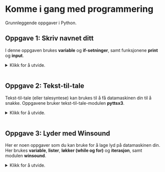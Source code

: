 # Komme i gang med programmering

Grunnleggende oppgaver i Python.

## Oppgave 1: Skriv navnet ditt

I denne oppgaven brukes **variable** og **if-setninger**, samt funksjonene **print** og **input**.

<details>
<summary>Klikk for å utvide.</summary>

Utstyr: Visual Studio Code.

### Deloppgave A

I denne deloppgaven skal du lage et lite program som skriver en melding på skjermen. Meldingen skal være fornavnet ditt.

<details>
<summary>Klikk for å utvide.</summary>

1. Opprett en ny fil (**Ctrl+N**).
2. Lagre filen (**Ctrl+S**). Gi filen et navn (for eksempel navn.py).
3. Den første instruksjonen du skal skrive, er en funksjon i Python som heter print. Den brukes for å skrive en melding på skjermen. I dette tilfellet er meldingen navnet ditt (for eksempel Anna). Etter print må selve meldingen stå mellom to parenteser. Og meldingen skal også omsluttes av anførselstegn:

   ```
   print("Anna")
   ```

4. Lagre filen (**Ctrl+S**).
5. Gå til Terminal i Visual Studio Code (**Ctrl+Ø**).
6. Skriv kommandoen for å kjøre programmet ditt. Du må skrive python etterfulgt av navnet på fila som inneholder programmet ditt:

   ```
   python navn.py
   ```

7. For å se hva programmet ditt skrev på skjermen, kan du bruke **Ctrl+Pil opp**. Ble det riktig?
8. Gå tilbake til programmet ditt med **Ctrl+1**.
9. Gjør en endring i programmet ditt slik at programmet i stedet skriver «Hei på deg» og så navnet ditt. For eksempel: «Hei på deg, Anna».

   ```
   print("Hei på deg, Anna")
   ```

10. Lagre endringene (**Ctrl+S**) og gå tilbake til Terminal (**Ctrl+Ø**). Kjør programmet på nytt:

   ```
   python navn.py
   ```

11. Gjorde programmet det det skulle?

</details>
&nbsp;  

### Deloppgave B

I denne deloppgaven skal du utvide programmet fra deloppgave A. Vi kan få programmet til å spørre etter navnet på den som skal kjøre programmet. Hun må da taste inn navnet sitt. Til slutt skal programmet skrive navnet på skjermen.

<details>
<summary>Klikk for å utvide.</summary>

1. Gå først tilbake til programmet ditt (**Ctrl+1**).
4. Først må du bruke en funksjon som heter input. Input bruker vi litt på samme måte som print, det vil si at vi trenger parenteser etter input og anførselstegn inne i parentesene. Når programmet inneholder input, vil programmet stoppe opp og vente på svar fra deg. Du må da skrive inn et svar og trykke Enter:

   ```
   input("Hva heter du?")
   ```

5. For at programmet ditt skal klare å ta vare på svaret du gir, må vi bruke noe som kalles en variabel. En variabel må ha et navn og brukes til å lagre en verdi. En variabel har derfor både et navn og en verdi. Det svaret du gir på funksjonen input blir da lagret i variabelen. Du kan kalle variabelen for navn.

   Hver instruksjon i Python skal skrives på en ny, blank linje. Før du skriver neste instruksjon, må du derfor trykke Enter.

   Skriv variabelnavnet og et likhetstegn foran input-setningen du nettopp skrev:

   ```
   navn = input("Hva heter du?")
   ```

6. Til slutt i dette programmet skal du bruke print-funksjonen på nytt. Da kan vi få programmet til å skrive ut verdien på variabelen navn. Men du skal bruke print litt annerledes enn i deloppgave A. Når vi bruker anførselstegn, vil meldingen som står mellom anførselstegnene bli skrevet ut nøyaktig slik det står. For å få skrevet ut verdien til variabelen navn, kan vi ikke bruke anførselstegn:

   ```
   print(navn)
   ```

8. Lagre endringene (**Ctrl+S**), gå tilbake til Terminal (**Ctrl+Ø**), og kjør programmet på nytt

   ```
   python navn.py
   ```

9. Hva skjedde da du kjørte programmet?
10. Du skal nå endre litt på print-funksjonen du nettopp brukte. I tillegg til å skrive verdien på variabelen navn, skal programmet også skrive en liten melding. Husk at vi må bruke anførselstegn for å skrive ut en melding nøyaktig slik den står, men at vi må sløyfe anførselstegnene når vi skal skrive ut en variabel. For å skrive ut både en melding og en variabel, må du skrive følgende:

   ```
   print("Hei " + navn)
   ```

11. Legg merke til at det står et mellomrom etter ordet hei. Det er for at Hei og verdien til variabelen navn ikke skal står helt inntil hverandre. Det ser bedre ut.

12. Lagre endringene (**Ctrl+S**), gå tilbake til Terminal (**Ctrl+Ø**) og kjør programmet på nytt. Hva ble annerledes denne gang?

#### Løsningsforslag

<details>
<summary>Klikk for å utvide.</summary>

   ```
   navn = input("Hva heter du?")
   print("Hei " + navn)
   ```

</details>
</details>
&nbsp;  

### Deloppgave C

Her skal du fortsette å utvide programmet fra deloppgave A og B. Du skal kontrollere om den som kjører programmet faktisk skriver inn noe og ikke bare trykker Enter.

<details>
<summary>Klikk for å utvide.</summary>

1. Gå først tilbake til programmet ditt (**Ctrl+1**).
2. Du kan beholde de to kodelinjene fra forrige deloppgave. Men du trenger mer kode i tillegg:
3. Du skal nå kontrollere om det ble oppgitt et navn. Det kan vi gjøre ved å sjekke om variabelen navn har en verdi eller ikke. Du kan bruke en if-setning.
4. Programkoden som skal stå inne i if-setningen skal utføres bare hvis if-setningen (det vil si betingelsen) er oppfylt. Hvis betingelsen er oppfylt, har den verdien True (sann). Hvis ikke, har den verdien False (usann). Du kan skrive det slik:

   ```
   if navn:
   ```

5. Inne i if-setningen må du skrive det som skal skje hvis betingelsen er oppfylt, altså hvis variabelen navn har en verdi. Bruk den samme print-kommandoen som du brukte tidligere.

6. Men hva hvis den som kjørere programmet ikke oppgav noe navn? Sammen med if-setningen brukes ofte en else-setning. Hvis if-setningen ikke blir oppfylt, vil programkoden i else-setningen utføres i stedet. I else-setningen kan du skrive en melding som gir beskjed om at det ikke ble oppgitt noe navn.
8. Lagre endringene (**Ctrl+S**), gå tilbake til Terminal (**Ctrl+Ø**).
9. Når du kjører programmet, kan du oppgi et navn på spørsmålet om hva du heter. Hva skjer da?
10. Kjør programmet på nytt. Denne gangen kan du la være å oppgi navn, trykk bare Enter i stedet. Hva skjer denne ang?

#### Løsningsforslag

<details>
<summary>Klikk for å utvide.</summary>

   ```
navn = input("Hva heter du?")
if navn:
       print("Hei " + navn)
else:
       print("Du oppgav ikke et navn!")

   ```

</details>
</details>
</details>
&nbsp;  

## Oppgave 2: Tekst-til-tale

Tekst-til-tale (eller talesyntese) kan brukes til å få datamaskinen din til å snakke. Oppgavene bruker tekst-til-tale-modulen **pyttsx3**.

<details>
<summary>Klikk for å utvide.</summary>

Utstyr: Visual Studio Code, høyttalere.

### Deloppgave A
   
I denne oppgaven skal du lage et lite program som leser opp en kort melding med tekst-til-tale.

<details>
<summary>Klikk for å utvide.</summary>

1. Før du kan bruke tekst-til-tale i Python, må du sørge for at det er installert. Gå til Terminal (**Ctrl+Ø**) og skriv:

    ```
    pip install pyttsx3
    ```

2. Nå som tekst-til-tale er installert, kan du gå i gang med å bruke det. Opprett en ny fil (**Ctrl+N**).
3. Lagre filen (**Ctrl+S**). Gi filen et navn (for eksempel hello.py).
4. Øverst i programmet ditt må du gi beskjed om at du skal bruke tekst-til-tale. Det gjør du slik:

    ```
    import pyttsx3
    ```

5. Lag en blank linje etter import-setningen. Så skal du skrive en instruksjon som betyr at du lager en talesyntese som du kaller engine. I fortsettelsen kan du bruke engine-navnet når du skal skrive flere instruksjoner:

    ```
    engine = pyttsx3.init()
    ```

6. Det neste som skal skje, er at du må bestemme hva talesyntesen skal si. Her skal du bruke engelsk. La oss for eksempel si at du skal bruke meldingen "Hello, world. How are you?". I programmet ditt må du da skrive:

    ```
    engine.say("Hello, world. How are you?")
    ```

7. I den siste setningen skal du bruke en instruksjon som starter opplesing av meldingen. Det gjør du slik:

    ```
    engine.runAndWait()
    ```

8. Lagre filen (**Ctrl+S**).
9. Gå til Terminal i Visual Studio Code (**Ctrl+Ø**).
10. Pass på så du har hodetelefoner eller høyttalere koblet til datamaskinen din.
11. Skriv kommandoen for å kjøre programmet ditt. Hvis programmet heter hello.py må du skrive:

    ```
    python hello.py
    ```

12. Ble det riktig?
13. Gå tilbake til programmet ditt med **Ctrl+1**.
14. Gjør en endring i programmet ditt slik at det leser opp en annen melding. Hva må du gjøre for å få til det?
15. Lagre endringene du gjorde (**Ctrl+S**) og gå tilbake til Terminal (**Ctrl+Ø**). Kjør programmet på nytt.

#### Løsningsforslag

   <details>
<summary>Klikk for å utvide.</summary>
      
```
import pyttsx3

engine = pyttsx3.init()
engine.say("Hello, world. How are you?")
engine.runAndWait()
```
</details>
   </details>
   &nbsp;  

### Deloppgave B

Nå skal du utvide programmet ditt fra deloppgave A ved å bruke en annen hastighet på stemmen.

<details>
<summary>Klikk for å utvide.</summary>

Det kan være morsomt å endre hastighet på stemmen som leser. Standard hastighet er 200 ord i minuttet. I forrige deloppgave tok du ikke med noe om hastighet og da brukes standardhastigheten automatisk. Men hva skjer hvis du endrer på det tallet?

1. Gå først tilbake til programmet ditt (**Ctrl+1**).
2. Finn tilbake til instruksjonen i programmet som ser slik ut: engine = pyttsx3.init().
3. Legg til en ny blank linje etter denne linja slik at du har plass til å skrive en ny instruksjon. Nå kan du bruke noe som heter setProperty. Den kan brukes for å endre forskjellige egenskaper ved talesyntesen, blant annet hastigheten. Skriv følgende instruksjon. Bytt ut `<hastighet>` med et tall. Tall større enn 200 betyr raskere, tall under 200 betyr langsommere:

    ```
    engine.setProperty('rate', <hastighet>)
    ```

4. Når vi skriver 'rate' så betyr det at det er hastigheten vi vil gjøre noe med. Og etter kommaet sier vi hvilken verdi hastigheten skal ha.
5. Lagre endringene (**Ctrl+S**), gå tilbake til Terminal (**Ctrl+Ø**), og kjør programmet på nytt:

    ```
    python hello.py
    ```

6. Hva skjedde da du kjørte programmet?
7. Prøv gjerne andre verdier på hastigheten og hør hvordan det påvirker talesyntesen.

#### Løsningsforslag

   <details>
<summary>Klikk for å utvide.</summary>
      
```
import pyttsx3

engine = pyttsx3.init()
engine.setProperty('rate', 400)
engine.say("Hello, world. How are you?")
engine.runAndWait()
```

   </details>
   </details>
   &nbsp;  
      
### Deloppgave C

I denne deloppgaven skal du velge en annen stemme til opplesingen.

<details>
<summary>Klikk for å utvide.</summary>

I forrige deloppgave endret du hastighet på talesyntesen. Det kan være morsomt å endre stemmen også. Hvor mange stemmer som finnes, kan variere fra datamaskin til datamaskin. Men ofte finnes det i hvert fall 2-3 stemmer.

1. Gå først tilbake til programmet ditt (**Ctrl+1**).
2. Finn tilbake til instruksjonen i programmet som ser slik ut: engine = pyttsx3.init().
3. Legg til en ny blank linje etter denne linja slik at du har plass til å skrive en ny instruksjon. Du skal fortsette å bruke setProperty, men nå er det en annen egenskap ved talesyntesen du skal endre, nemlig stemmen. Skriv følgende instruksjon:

    ```
    engine.setProperty('voice', voices[1].id)
    ```

4. Tenk deg at vi har en liste med stemmer vi kan velge fra. I programmering starter vi ofte på 0. Så når vi skriver 1, så betyr det altså den andre stemmen i lista.
5. Lagre endringene (**Ctrl+S**), gå tilbake til Terminal (**Ctrl+Ø**), og kjør programmet på nytt:

    ```
    python hello.py
    ```

6. Hva skjedde?
7. I de to første deloppgavene skrev du ikke noe om hvilken stemme programmet skulle bruke. Likevel brukte programmet ditt en stemme. Hvorfor det? Jo, hvis man ikke oppgir noen stemme, velges den stemmen som er standard. Og standard stemme er nummer 0. Når vi ikke skriver noe, er det altså stemme nummer 0 som blir brukt.
8. Prøv om det finnes flere stemmer på maskinen din som kan brukes. Gå først tilbake til programmet ditt (**Ctrl+1**). Finn tilbake til instruksjonen som du la til sist og velg stemme 2 i stedet for 1:

    ```
    engine.setProperty('voice', voices[2].id)
    ```
9. Hva skjedde denne gang? Hvis du ikke hørte noe, betyr det sannsynligvis at programmet ikke fant flere stemmer på maskinen. Du vil da få en feilmelding.

#### Løsningsforslag
   
<details>
<summary>Klikk for å utvide.</summary>
   
```
import pyttsx3

engine = pyttsx3.init()
engine.setProperty('voice', voices[2].id)
engine.setProperty('rate', 200)
engine.say("Hello, world. How are you?")
engine.runAndWait()
```
</details>
</details>
</details>
&nbsp;  

## Oppgave 3: Lyder med Winsound

Her er noen oppgaver som du kan bruke for å lage lyd på datamaskinen din. Her brukes **variable**, **lister**, **løkker (while og for)** og **iterasjon**, samt modulen **winsound**.

<details>
<summary>Klikk for å utvide.</summary>

Utstyr: Visual Studio Code, høyttalere.

### Deloppgave A

I denne deloppgaven skal du lage et lite program som bruker Winsound til å lage en pipelyd.

<details>
<summary>Klikk for å utvide.</summary>

1. Opprett en ny fil (**Ctrl+N**).
2. Lagre filen (**Ctrl+S**). Gi filen et navn (for eksempel pipelyd.py).
3. Øverst i programmet må du gi beskjed om at du skal bruke Winsound. Det gjør du slik:

    ```
    import winsound
    ```
4. Lag en blank linje etter import-setningen. Det første du skal bestemme er hvilken frekvens pipelyden skal ha og hvor lenge den skal vare. Til det skal du bruke to variabler. Den ene variabelen skal hete freq (frekvens i Hz) og den andre dur (varighet i millisekunder). 
5. Når du oppretter en variabel gir du den samtidig en verdi. Vi sier at vi tilordner en verdi. Først kommer navnet på variabelen, deretter et likhetstegn og til slutt verdien vi gir den. Opprett de to variablene nå.
6. Nå som du har bestemt frekvens og varighet på pipelyden, kan du bruke kommandoen som sender pipelyden til høyttaleren på datamaskinen din:

    ```
    winsound.Beep(freq, dur)
    ```

7. Hvilken tone har forresten frekvens på 440 Hz?

#### Løsningsforslag

<details>
<summary>Klikk for å utvide.</summary>

```
import winsound

freq = 440
dur = 1000
winsound.Beep(freq, dur)
```

</details>
</details>
&nbsp;  

### Deloppgave B

I denne deloppgaven skal du utvide programmet fra deloppgave B. Du skal bruke de samme variablene, men nå skal du bruke en løkke som spiller flere pipelyder etter hverandre. I tillegg skal frekvensen økes med 200 Hz for hver pipelyd.

<details>
<summary>Klikk for å utvide.</summary>

1. Fortsett med fila du laget i forrige deloppgave og behold all programkoden.
2. Nå skal du bruke en while-løkke. I en while-løkke bruker vi en betingelse. Så lenge betingelsen er oppfylt, vil koden i løkka gjentas. Når betingelsen ikke lenger oppfylles, vil programmet hoppe ut av løkka og gå videre.
3. I while-løkka skal du spille av en pipelyd slik du gjorde i forrige deloppgave. Men i tillegg skal du øke verdien av variabelen freq med 200 Hz. Betingelsen i løkka er at freq har verdi lavere enn 3000 Hz. Så lenge freq er lavere enn 3000, vil løkka gjentas. Men så snart freq blir høyere, hopper programmet ut av løkka.
4. Når du skriver while, trenger du et uttrykk som sjekker om freq er lavere enn 3000 Hz. Plasser while-løkka etter der du opprettet de to variablene:

    ```
    while freq < 3000:
    ```

5. Nå trenger du koden som skal stå inne i while-løkka. Bruk først kommandoen for å sende pipelyden til høyttalerne, altså samme kommando som i deloppgave A. Da du opprettet variablen freq gav du den verdien 440. Det blir frekvensen på den første pipelyden.
6. Men du skal spille flere pipelyder etter hverandre. Og for hver lyd skal frekvensen økes med 200 Hz.
7. Det går an å tenke seg dette slik: ny verdi av freq = nåværende verdi + 200. Skrevet i Python blir det slik:

    ```
    freq = freq + 200
    ```
8. I Python går det også an å skrive dette på en veldig kompakt måte. Velg selv hvilken du vil bruke:

    ```
    freq+= 200
    ```

9. Det er alt du trenger i løkka. Lagre filen (**Ctrl+S**) og kjør programmet.

#### Løsningsforslag

<details>
<summary>Klikk for å utvide.</summary>

    ```
    import winsound
    
    freq = 440
    dur = 100
    while freq < 3000:
        winsound.Beep(freq, dur)    
        freq+= 200
    ```

</details>
</details>
&nbsp;  

### Deloppgave C

Du kan også bruke Winsound til å spille av systemlyder. Systemlyder er korte snutter som spilles av når du gjør bestemte ting i Windows, for eksempel når du kobler til en USB-enhet.

<details>
<summary>Klikk for å utvide.</summary>

Det finnes mange systemlyder i Windows, men det er ikke sikkert at alle har fått tilordnet en lyd. Og flere systemlyder kan bruke samme lyd, dvs. en standardlyd. Dette varierer. Her er noen systemlyder du kan prøve: DeviceConnect, DeviceDisconnect, LowBatteryAlarm, Notification.Mail, Notification.SMS, SystemExit, WindowsLogoff, WindowsLogon.

1. Opprett en ny fil og start med å importere winsound.
2. Lagre fila (**Ctrl+S**) og gi den et passende navn (for eksempel systemlyd.py).
3. For å spille systemlyder, må du bruke PlaySound. Med Playsound blir instruksjonene litt mer kompliserte. Du må skrive winsound etterfulgt av punktum og så PlaySound: winsound.PlaySound().
4. Inne i parentesen må du så oppgi den systemlyden du vil spille av. Du må først skrive navnet på systemlyden og deretter komma etterfulgt av winsound.SND_ALIAS. Velg en av systemlydene, for eksempel DeviceConnect, over og skrive følgende uttrykk:

    ```
    winsound.PlaySound("DeviceConnect", winsound.SND_ALIAS)
    ```

5. Lagre filen (**Ctrl+S**) og kjør programmet.
6. Ble det riktig. Husk at det ikke er sikkert alle lydene du valgte har tilordnet noen lyd. Da vil du ikke høre noe.
7. Prøv en annen systemlyd. Lagre og kjør programmet på nytt.


#### Løsningsforslag

<details>
<summary>Klikk for å utvide.</summary>

    ```
    import winsound

    winsound.PlaySound("DeviceConnect", winsound.SND_ALIAS)
    ```

</details>
</details>
&nbsp;  

### Deloppgave D

I denne deloppgaven skal du videreutvikle programmet ditt fra forrige deloppgave. Det går an å legge flere lyder i en liste og så spille av hver lyd i lista ved hjelp av en løkke.

<details>
<summary>Klikk for å utvide.</summary>

I oppgaven kan du velge mellom de samme systemlydene som i forrige oppgave: DeviceConnect, DeviceDisconnect, LowBatteryAlarm, Notification.Mail, Notification.SMS, SystemExit, WindowsLogoff, WindowsLogon.

1. Gå tilbake til programmet ditt (**Ctrl+1**).
2. Det første du skal gjøre er å lage en liste med noen systemlyder. En liste i Python er en liste med verdier som er adskilt med komma, for eksempel dagene fra mandag til fredag:

    ```
    ukedager = ["mandag", "tirsdag", "onsdag", "torsdag", "fredag"]
    ```

3. Kall lista med systemlydene for lyder. Plukk ut noen av lydene i innledningen av oppgaven og skriv ferdig lista i programmet ditt. Skriv instruksjonen for lista etter import-setningen.
4. Du trenger også en variabel for å holde orden på hvor mange lyder lista inneholder. Du kan bruke metoden len(lyder) til dette. Den teller antall elementer i lista lyder og verdien blir tilordnet variabelen antall:

    ```
    antall = len(lyder)
    ```

5. Vi ønsker å bruke en løkke som går gjennom lista og spiller av hver enkelt lyd. Du kan bruke en for-løkke til dette. For-løkker skille seg fra while-løkker ved at løkka gjentas et bestemt antall ganger. I dette tilfellet vil vi at den skal gå gjennom lista like mange ganger som det er lyder i lista. Du kan skrive det slik:

    ```
    for i in range(antall):
    ```

6. i er bare en hjelpevariabel og variabelen antall har du allerede beregnet. Denne løkka vil gjentas antall ganger.
7. Til slutt må du skrive det som skal ligge inne i for-løkka. Det er det samme som du brukte i forrige deloppgave, bortsett fra at du ikke skal skrive navnet på lydene direkte. I stedet kan du henvise til lista med lyder. Bruk følgende uttrykk:

    ```
    winsound.PlaySound(lyder[i], winsound.SND_ALIAS)
    ```

8. I instruksjonen over vil i endre verdi for hver gang løkka gjentas.
9. Lagre filen (**Ctrl+S**) og kjør programmet.
10. Ble det riktig. Husk at det ikke er sikkert alle lydene du valgte har tilordnet noen lyd. Da vil du ikke høre noe.
11. Hvis du vil, kan du bytte ut noen av lydene i lista og prøve på nytt.

#### Løsningsforslag

<details>
<summary>Klikk for å utvide.</summary>

    ```
    import winsound

    lyder = ["Notification.Mail", "DeviceDisconnect", "WindowsLogon"]
    antall = len(lyder)

    for i in range(antall):
        winsound.PlaySound(lyder[i], winsound.SND_ALIAS)
    ```

</details>
</details>
&nbsp; 
</details>

